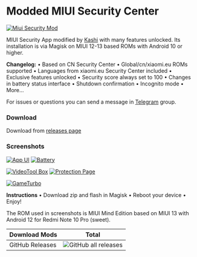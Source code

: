 # Modded MIUI Security Center 
 
[![Miui Security Mod](https://64.media.tumblr.com/101fcd7037b59a15222a868a27776afc/d2a4f3721a85989b-ef/s540x810/6aee5862c71276507ea642fbce4bdfc507223485.pnj)](https://64.media.tumblr.com/101fcd7037b59a15222a868a27776afc/d2a4f3721a85989b-ef/s540x810/6aee5862c71276507ea642fbce4bdfc507223485.pnj)

MIUI Security App modified by [Kashi](https://t.me/kakashi1v1) with many features unlocked.
Its installation is via Magisk on MIUI 12-13 based ROMs with Android 10 or higher.

**Changelog:**
• Based on CN Security Center
• Global/cn/xiaomi.eu ROMs supported
• Languages from xiaomi.eu Security Center included
• Exclusive features unlocked
• Security score always set to 100
• Changes in battery status interface
• Shutdown confirmation
• Incognito mode
• More...

For issues or questions you can send a message in [Telegram](https://t.me/amogus_discussion) group.


### Download

Download from [releases page](https://github.com/Mods-Center/MiuiSecurityMod/releases)


### Screenshots

[![App UI](https://64.media.tumblr.com/1183a24bec501047e16df1566c93bf28/699fd87c3df2a30c-b3/s1280x1920/8700fe85f61f0ba236ba70b28e8afa5eb816d6e0.pnj)](https://64.media.tumblr.com/1183a24bec501047e16df1566c93bf28/699fd87c3df2a30c-b3/s1280x1920/8700fe85f61f0ba236ba70b28e8afa5eb816d6e0.pnj)
[![Battery](https://64.media.tumblr.com/f39c4dcdbb8848131d670d69717cb082/699fd87c3df2a30c-ae/s1280x1920/78dee365880ef43660586dacdba87bfe862ee809.pnj)](https://64.media.tumblr.com/f39c4dcdbb8848131d670d69717cb082/699fd87c3df2a30c-ae/s1280x1920/78dee365880ef43660586dacdba87bfe862ee809.pnj)

[![VideoTool Box](https://64.media.tumblr.com/c3daf52191d197d7f64997097e7a86f6/699fd87c3df2a30c-55/s1280x1920/de5eeae7a597ec00d8d06ef99bb3f43a60ddde9f.pnj)](https://64.media.tumblr.com/c3daf52191d197d7f64997097e7a86f6/699fd87c3df2a30c-55/s1280x1920/de5eeae7a597ec00d8d06ef99bb3f43a60ddde9f.pnj)
[![Protection Page](https://64.media.tumblr.com/9dc1bd944391b678309aa8570a5b1c5d/699fd87c3df2a30c-51/s1280x1920/32e35fa07c6a8357f6d0d2e253cbca2845871950.pnj)](https://64.media.tumblr.com/9dc1bd944391b678309aa8570a5b1c5d/699fd87c3df2a30c-51/s1280x1920/32e35fa07c6a8357f6d0d2e253cbca2845871950.pnj)

[![GameTurbo](https://64.media.tumblr.com/71f48a84647e20c35f0b78cfe955d87a/699fd87c3df2a30c-71/s540x810/9fbb127051565d986f292c235d1a51998d58c5d4.pnj)](https://64.media.tumblr.com/71f48a84647e20c35f0b78cfe955d87a/699fd87c3df2a30c-71/s540x810/9fbb127051565d986f292c235d1a51998d58c5d4.pnj)

**Instructions**
• Download zip and flash in Magisk
• Reboot your device
• Enjoy!

The ROM used in screenshots is MIUI Mind Edition based on MIUI 13 with Android 12 for Redmi Note 10 Pro (sweet).

| Download Mods | Total |
| --- | --- |
| GitHub Releases | ![GitHub all releases](https://img.shields.io/github/downloads/Mods-Center/MiuiSecurityMod/total?logo=GitHub&style=for-the-badge&color=blue) |
